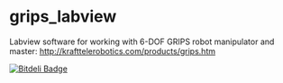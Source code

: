 grips_labview
=============

Labview software for working with 6-DOF GRIPS robot manipulator and master: http://krafttelerobotics.com/products/grips.htm


[![Bitdeli Badge](https://d2weczhvl823v0.cloudfront.net/fsuarez6/grips_labview/trend.png)](https://bitdeli.com/free "Bitdeli Badge")


